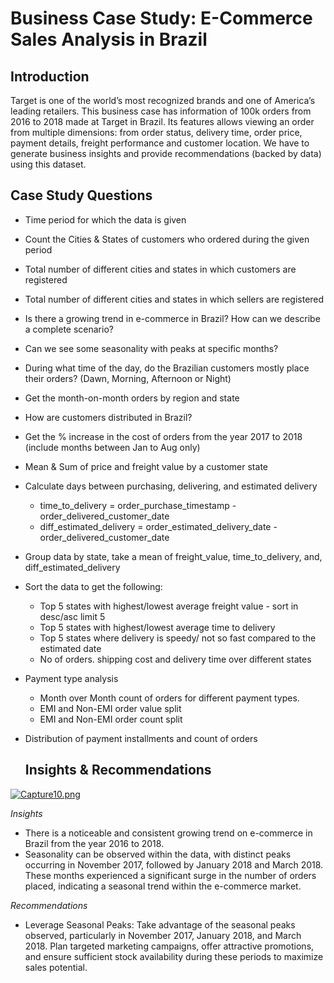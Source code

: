 # Business Case Study: E-Commerce Sales Analysis in Brazil


## Introduction
Target is one of the world’s most recognized brands and one of America’s leading retailers. This business case has information of 100k orders from 2016 to 2018 made at Target in Brazil. Its features allows viewing an order from multiple dimensions: from order status, delivery time, order price, payment details, freight performance and customer location. We have to generate business insights and provide recommendations (backed by data) using this dataset.


## Case Study Questions
* Time period for which the data is given
* Count the Cities & States of customers who ordered during the given period
* Total number of different cities and states in which customers are registered
* Total number of different cities and states in which sellers are registered
* Is there a growing trend in e-commerce in Brazil? How can we describe a complete scenario?
* Can we see some seasonality with peaks at specific months?
* During what time of the day, do the Brazilian customers mostly place their orders? (Dawn, Morning, Afternoon or Night)
* Get the month-on-month orders by region and state
* How are customers distributed in Brazil?
* Get the % increase in the cost of orders from the year 2017 to 2018 (include months between Jan to Aug only)
* Mean & Sum of price and freight value by a customer state
* Calculate days between purchasing, delivering, and estimated delivery
   - time_to_delivery  =  order_purchase_timestamp - order_delivered_customer_date
   - diff_estimated_delivery  =  order_estimated_delivery_date - order_delivered_customer_date
* Group data by state, take a mean of freight_value, time_to_delivery, and, diff_estimated_delivery
* Sort the data to get the following:
    - Top 5 states with highest/lowest average freight value - sort in desc/asc limit 5
    - Top 5 states with highest/lowest average time to delivery
    - Top 5 states where delivery is speedy/ not so fast compared to the estimated date
    - No of orders. shipping cost and delivery time over different states
* Payment type analysis
    - Month over Month count of orders for different payment types.
    - EMI and Non-EMI order value split
    - EMI and Non-EMI order count split
* Distribution of payment installments and count of orders


  ## Insights & Recommendations
   

 


[![Capture10.png](https://i.postimg.cc/BQrVXW32/Capture10.png)](https://postimg.cc/QHqbyyHM)

_Insights_
* There is a noticeable and consistent growing trend on e-commerce in Brazil from the year 2016 to 2018.
* Seasonality can be observed within the data, with distinct peaks occurring in November 2017, followed by January 2018 and March 2018. These months experienced a significant surge in the number of orders placed, indicating a seasonal trend within the e-commerce market.
  
_Recommendations_
* Leverage Seasonal Peaks: Take advantage of the seasonal peaks observed, particularly in November 2017, January 2018, and March 2018. Plan targeted marketing campaigns, offer attractive promotions, and ensure sufficient stock availability during these periods to maximize sales potential.
